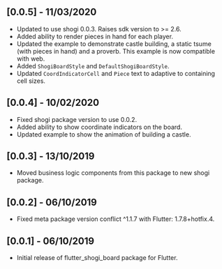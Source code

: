 ## [0.0.5] - 11/03/2020

* Updated to use shogi 0.0.3. Raises sdk version to >= 2.6.
* Added ability to render pieces in hand for each player.
* Updated the example to demonstrate castle building, a static tsume (with pieces in hand) and a proverb. This example is now compatible with web.
* Added `ShogiBoardStyle` and `DefaultShogiBoardStyle`.
* Updated `CoordIndicatorCell` and `Piece` text to adaptive to containing cell sizes.

## [0.0.4] - 10/02/2020

* Fixed shogi package version to use 0.0.2.
* Added ability to show coordinate indicators on the board.
* Updated example to show the animation of building a castle.

## [0.0.3] - 13/10/2019

* Moved business logic components from this package to new shogi package.

## [0.0.2] - 06/10/2019

* Fixed meta package version conflict ^1.1.7 with Flutter: 1.7.8+hotfix.4.

## [0.0.1] - 06/10/2019

* Initial release of flutter_shogi_board package for Flutter.
